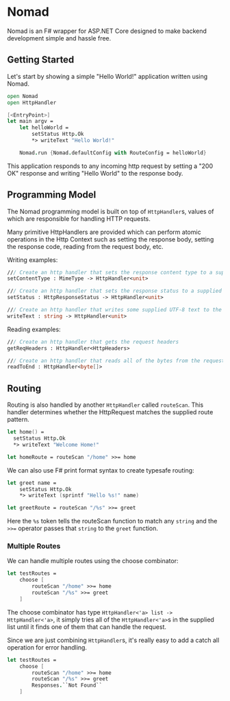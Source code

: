 # Nomad
Nomad is an F# wrapper for ASP.NET Core designed to make backend development simple and hassle free.

## Getting Started

Let's start by showing a simple "Hello World!" application written using Nomad.

```fsharp
open Nomad
open HttpHandler

[<EntryPoint>]
let main argv = 
    let helloWorld = 
        setStatus Http.Ok 
        *> writeText "Hello World!"

    Nomad.run {Nomad.defaultConfig with RouteConfig = helloWorld}
```

This application responds to any incoming http request by setting a "200 OK" response and writing "Hello World" to the response body.

## Programming Model

The Nomad programming model is built on top of `HttpHandler`s, values of which are responsible for handling HTTP requests.

Many primitive HttpHandlers are provided which can perform atomic operations in the Http Context such as setting the response body, setting the response code, reading from the request body, etc.

Writing examples:

```fsharp
/// Create an http handler that sets the response content type to a supplied content type
setContentType : MimeType -> HttpHandler<unit>

/// Create an http handler that sets the response status to a supplied status
setStatus : HttpResponseStatus -> HttpHandler<unit>

/// Create an http handler that writes some supplied UTF-8 text to the response body
writeText : string -> HttpHandler<unit>
```

Reading examples:

```fsharp
/// Create an http handler that gets the request headers
getReqHeaders : HttpHandler<HttpHeaders>

/// Create an http handler that reads all of the bytes from the request body
readToEnd : HttpHandler<byte[]>
```

## Routing

Routing is also handled by another `HttpHandler` called `routeScan`.  This handler determines whether the HttpRequest matches the supplied route pattern.

```fsharp
let home() =
  setStatus Http.Ok 
  *> writeText "Welcome Home!"

let homeRoute = routeScan "/home" >>= home
```

We can also use F# print format syntax to create typesafe routing:

```fsharp
let greet name =
    setStatus Http.Ok 
    *> writeText (sprintf "Hello %s!" name)

let greetRoute = routeScan "/%s" >>= greet
```

Here the `%s` token tells the routeScan function to match any `string` and the `>>=` operator passes that `string` to the `greet` function.

### Multiple Routes

We can handle multiple routes using the choose combinator:

```fsharp
let testRoutes =
    choose [
        routeScan "/home" >>= home
        routeScan "/%s" >>= greet
    ]
```

The choose combinator has type `HttpHandler<'a> list -> HttpHandler<'a>`, it simply tries all of the `HttpHandler<'a>`s in the supplied list until it finds one of them that can handle the request.

Since we are just combining `HttpHandler`s, it's really easy to add a catch all operation for error handling.

```fsharp
let testRoutes =
    choose [
        routeScan "/home" >>= home
        routeScan "/%s" >>= greet
        Responses.``Not Found``
    ]
```
